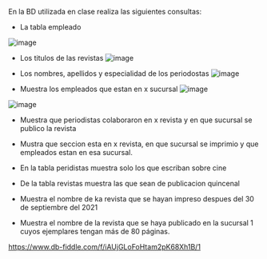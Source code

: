 En la BD utilizada en clase realiza las siguientes consultas:

* La tabla empleado

![image](https://user-images.githubusercontent.com/104279705/172027940-65252bb7-5fa3-42af-9c42-ca4afea1bdbe.png)

* Los titulos de las revistas
![image](https://user-images.githubusercontent.com/104279705/172028266-b9c842d2-89d5-420d-96f4-fac1bf7068c7.png)


* Los nombres, apellidos y especialidad de los periodostas
![image](https://user-images.githubusercontent.com/104279705/172028124-d79cce33-35e9-49d0-98ec-fc9b2801fefe.png)


* Muestra los empleados que estan en x sucursal
![image](https://user-images.githubusercontent.com/104279705/172028783-0b8091fd-dedb-4f79-8e8e-3af198e79351.png)

![image](https://user-images.githubusercontent.com/104279705/172028802-bc49d732-182a-44ef-b849-1b6772878367.png)


* Muestra que periodistas colaboraron en x revista y en que sucursal se publico la revista


* Mustra que seccion esta en x revista, en que sucursal se imprimio y que empleados estan en esa sucursal.
* En la tabla peridistas muestra solo los que escriban sobre cine
* De la tabla revistas muestra las que sean de publicacion quincenal
* Muestra el nombre de ka revista que se hayan impreso despues del 30 de septiembre del 2021
* Muestra el nombre de la revista que se haya publicado en la sucursal 1 cuyos ejemplares tengan más de 80 páginas.

https://www.db-fiddle.com/f/iAUjGLoFoHtam2pK68Xh1B/1

